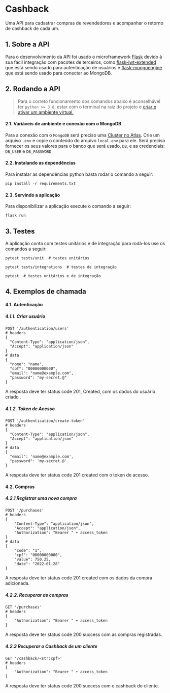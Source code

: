 # Cashback

Uma API para cadastrar compras de revendedores e acompanhar o retorno de cashback de cada um.

## 1. Sobre a API

Para o desenvolvimento da API foi usado o microframework 
[Flask](https://flask.palletsprojects.com/en/2.0.x/) 
devido à sua fácil integração com pacotes de terceiros, como 
[flask-jwt-extended](https://flask-jwt-extended.readthedocs.io/en/stable/)
que está sendo usado para autenticação de usuários e 
[flask-mongoengine](http://docs.mongoengine.org/projects/flask-mongoengine/en/latest/)
que está sendo usado para conectar ao MongoDB.

## 2. Rodando a API

>Para o correto funcionamento dos comandos abaixo é aconselhável ter `python >= 3.8`, estar com o terminal na raiz do 
> projeto e [criar e ativar um ambiente virtual.](https://uoa-eresearch.github.io/eresearch-cookbook/recipe/2014/11/26/python-virtual-env/)

#### 2.1. Variáveis de ambiente e conexão com o MongoDB
Para a conexão com o `MongoDB` será preciso uma [Cluster no Atlas](https://docs.atlas.mongodb.com/getting-started/).
Crie um arquivo `.env` e copie o conteúdo do arquivo `local.env` para ele. 
Será preciso fornecer os seus valores para o banco que será usado, `DB`, e as credenciais: `DB_USER` e `DB_PASSWORD`

#### 2.2. Instalando as dependências
Para instalar as dependências python basta rodar o comando a seguir:

```shell
pip install -r requirements.txt
```

#### 2.3. Servindo a aplicação
Para disponibilizar a aplicação execute o comando a seguir:
```shell
flask run
```
## 3. Testes

A aplicação conta com testes unitários e de integração para rodá-los use os comandos a seguir:

```shell
pytest tests/unit  # testes unitários
```

```shell
pytest tests/integrations  # testes de integração
```

```shell
pytest  # testes unitários e de integração
```

## 4. Exemplos de chamada

#### 4.1. Autenticação

##### 4.1.1. Criar usuário
```shell
POST '/authentication/users'
# headers
{
  "Content-Type": "application/json",
  "Accept": "application/json"
}
# data
{
  "nome": "name",
  "cpf": "00000000000",
  "email": "name@example.com",
  "password": "my-secret.@"
}
```
A resposta deve ter status code 201, Created, com os dados do usuário criado .
##### 4.1.2. Token de Acesso
```shell
POST '/authentication/create-token'
# headers
{
  "Content-Type": "application/json",
  "Accept": "application/json"
}
# data
{
  "email": 'name@example.com',
  "password": 'my-secret.@'
}
```
A resposta deve ter status code 201 created com o token de acesso.

#### 4.2. Compras
##### 4.2.1 Registrar uma nova compra
```shell
POST '/purchases'
# headers
{
    "Content-Type": "application/json",
    "Accept": "application/json",
    "Authorization": "Bearer " + access_token
}
# data
{
    "code": "1",
    "cpf": "00000000000",
    "value": 750.25,
    "date": "2022-01-28"
}
```
A resposta deve ter status code 201 created com os dados da compra adicionada.
##### 4.2.2. Recuperar as compras
```shell
GET '/purchases'
# headers
{
    "Authorization": "Bearer " + access_token
}
```
A resposta deve ter status code 200 success com as compras registradas.
##### 4.2.3 Recuperar o Cashback de um cliente
```shell
GET '/cashback/<str:cpf>'
# headers
{
    "Authorization": "Bearer " + access_token
}
```
A resposta deve ter status code 200 success com o cashback do cliente.
